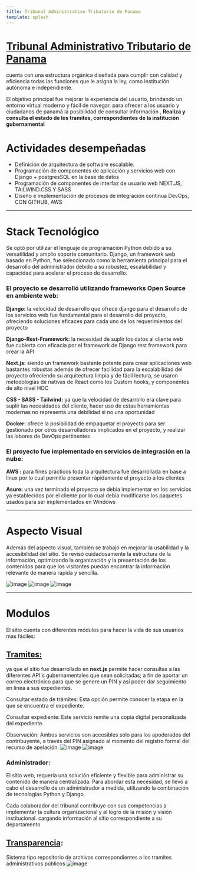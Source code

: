 ```yaml
---
title: Tribunal Administrativo Tributario de Panama
template: splash
---
```



# [Tribunal Administrativo Tributario de Panama](https://tat.gob.pa/)
cuenta con una estructura orgánica diseñada para cumplir con calidad y eficiencia todas las funciones que le asigna la ley, como institución autónoma e independiente. 

El objetivo principal fue mejorar la experiencia del usuario, brindando un entorno virtual moderno y fácil de navegar. para ofrecer a los usuario y ciudadanos de panamá la posibilidad de consultar información , **Realiza y consulta el estado de los tramites, correspondientes de la institución gubernamental**

# **Actividades desempeñadas**

- Definición de arquitectura de software escalable.
- Programación de componentes de aplicación y servicios web con Django + postgresSQL en la base de datos
- Programación de componentes de interfaz de usuario web NEXT.JS, TAILWIND.CSS Y  SASS
- Diseño e implementación de procesos de integración continua DevOps, CON GITHUB, AWS

---

# Stack Tecnológico

Se optó por utilizar el lenguaje de programación Python debido a su versatilidad y amplio soporte comunitario. Django, un framework web basado en Python, fue seleccionado como la herramienta principal para el desarrollo del administrador debido a su robustez, escalabilidad y capacidad para acelerar el proceso de desarrollo.

### **El proyecto se desarrolló utilizando frameworks Open Source en ambiente web:**

**Django:** la velocidad de desarrollo que ofrece django para el desarrollo de los servicios web fue fundamental para el desarrollo del proyecto, ofreciendo soluciones eficaces para cada uno de los requerimientos del proyecto

**Django-Rest-Framework:** la necesidad de suplir los datos al cliente web fue cubierta con eficacia por el framework de Django rest framework para crear la API

**Next.js:** siendo un framework bastante potente para crear aplicaciones web bastantes robustas además de ofrecer facilidad para la escalabilidad del proyecto ofreciendo su arquitectura limpia y de fácil lectura, se usaron metodologías de nativas de React como los Custom hooks, y componentes de alto nivel HOC

**CSS - SASS - Tailwind:** ya que la velocidad de desarrollo era clave para suplir las necesidades del cliente, hacer uso de estas herramientas modernas no representa una debilidad si no una oportunidad 

**Docker:** ofrece la posibilidad de empaquetar el proyecto para ser gestionado por otros desarrolladores implicados en el proyecto, y realizar las labores de DevOps pertinentes

### **El proyecto fue implementado en servicios de integración en la nube:**

**AWS :**  para fines prácticos toda la arquitectura fue desarrollada en base a linux por lo cual permitía presentar rápidamente el proyecto a los clientes 

**Asure:** una vez terminado el proyecto se debía implementar en los servicios ya establecidos por el cliente por lo cual debía modificarse los paquetes usados para ser implementados en Windows

---

# Aspecto Visual

Además del aspecto visual, también se trabajó en mejorar la usabilidad y la accesibilidad del sitio. Se revisó cuidadosamente la estructura de la información, optimizando la organización y la presentación de los contenidos para que los visitantes puedan encontrar la información relevante de manera rápida y sencilla.

![image](https://gist.github.com/assets/79159146/03e2e75c-465c-4655-949f-711ceb494a2e)
![image](https://gist.github.com/assets/79159146/7a123aa5-181d-487e-9ca2-ec1d30eeee8c)
![image](https://gist.github.com/assets/79159146/22f03583-62c8-4d49-ae3f-d07ce3882184)

---

# Modulos

El sitio cuenta con diferentes módulos para hacer la vida de sus usuarios mas fáciles:

## [Tramites:](https://tat.gob.pa/tramites)

ya que el sitio fue desarrollado en **next.js** permite hacer consultas a las diferentes API´s gubernamentales que sean solicitadas; a fin de aportar un correo electrónico para que se genere un PIN y así poder dar seguimiento en línea a sus expedientes.

Consultar estado de trámites: Esta opción permite conocer la etapa en la que se encuentra el expediente.

Consultar expediente: Este servicio remite una copia digital personalizada del expediente.

Observación: Ambos servicios son accesibles solo para los apoderados del contribuyente, a través del PIN asignado al momento del registro formal del recurso de apelación.
![image](https://gist.github.com/assets/79159146/00cb14f0-337a-41c0-8ca8-2773312ac3bd)
![image](https://gist.github.com/assets/79159146/f8c665c0-ae37-40b6-a279-a9791d45bf48)


### Administrador:

El sitio web, requería una solución eficiente y flexible para administrar su contenido de manera centralizada. Para abordar esta necesidad, se llevó a cabo el desarrollo de un administrador a medida, utilizando la combinación de tecnologías Python y Django.

Cada colaborador del tribunal contribuye con sus competencias a implementar la cultura organizacional y al logro de la misión y visión institucional. cargando información al sitio correspondiente a su departamento

## **[Transparencia](https://tat.gob.pa/transparencia):**

Sistema tipo repositorio de archivos correspondientes a los tramites administrativos públicos
![image](https://gist.github.com/assets/79159146/b3badfaf-ead2-4f46-969f-9c0eef132592)